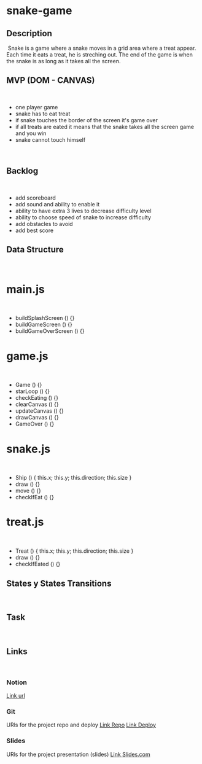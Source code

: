 # snake-game

## Description
​
Snake is a game where a snake moves in a grid area where a treat appear. Each time it eats a treat, he is streching out. The end of the game is when the snake is as long as it takes all the screen.
​
## MVP (DOM - CANVAS)
​
- one player game
- snake has to eat treat
- if snake touches the border of the screen it's game over
- if all treats are eated it means that the snake takes all the screen game and you win
- snake cannot touch himself

​
## Backlog
​
- add scoreboard
- add sound and ability to enable it
- ability to have extra 3 lives to decrease difficulty level
- ability to choose speed of snake to increase difficulty
- add obstacles to avoid
- add best score
​
## Data Structure
​
# main.js
​
- buildSplashScreen () {}
- buildGameScreen () {}
- buildGameOverScreen () {}
​
# game.js
​
- Game () {}
- starLoop () {}
- checkEating () {}
- clearCanvas () {}
- updateCanvas () {}
- drawCanvas () {}
- GameOver () {}
​
# snake.js 
​
- Ship () {
    this.x;
    this.y;
    this.direction;
    this.size
}
- draw () {}
- move () {}
- checkIfEat () {}
​
# treat.js 
​
- Treat () {
    this.x;
    this.y;
    this.direction;
    this.size
}
- draw () {}
- checkIfEated () {}
​
​
## States y States Transitions

​
## Task

​
## Links
​
### Notion
[Link url](https://www.notion.so/c7900e4b862d49ee9e4a24a81b515225?v=f81cdc3193c24cf0b236a3c341246020)
​
### Git
URls for the project repo and deploy
[Link Repo](https://github.com/phimanim/snake-game.git)
[Link Deploy]()
​
### Slides
URls for the project presentation (slides)
[Link Slides.com]()